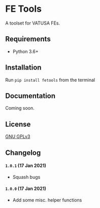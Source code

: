 # FE Tools

A toolset for VATUSA FEs.

## Requirements
- Python 3.6+


## Installation
Run `pip install fetools` from the terminal


## Documentation
Coming soon.


## License
[GNU GPLv3](https://www.gnu.org/licenses/gpl-3.0.en.html)


## Changelog

#### `1.0.1` (17 Jan 2021)
- Squash bugs

#### `1.0.0` (17 Jan 2021)
- Add some misc. helper functions
